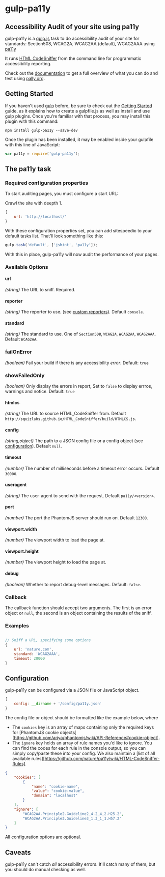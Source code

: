# gulp-pa11y

## Accessibility Audit of your site using pa11y

gulp-pa11y is a [gulp.js](https://github.com/gulpjs/gulp) task to do accessibility audit of your site for standards: Section508, WCAG2A, WCAG2AA (default), WCAG2AAA using [pa11y](https://github.com/nature/pa11y)

It runs [HTML CodeSniffer](http://squizlabs.github.com/HTML_CodeSniffer/) from the command line for programmatic accessibility reporting.

Check out the [documentation](https://github.com/nature/pa11y) to get a full overview of what you can do and test using [pally.org](http://pa11y.org/).

## Getting Started

If you haven't used [gulp](http://gulpjs.com/) before, be sure to check out the [Getting Started](https://github.com/gulpjs/gulp/blob/master/docs/getting-started.md) guide, as it explains how to create a gulpfile.js as well as install and use gulp plugins. Once you're familiar with that process, you may install this plugin with this command:

```shell
npm install gulp-pa11y --save-dev
```

Once the plugin has been installed, it may be enabled inside your gulpfile with this line of JavaScript:

```js
var pa11y = require('gulp-pa11y');
```

## The pa11y task

### Required configuration properties

To start auditing pages, you must configure a start URL:

Crawl the site with deepth 1.
```javascript
{
	url: 'http://localhost/'
}
```

With these configuration properties set, you can add sitespeedio to your default tasks list. That'll look something like this:

```javascript
gulp.task('default', ['jshint', 'pa11y']);
```

With this in place, gulp-pa11y will now audit the performance of your pages.


### Available Options

#### url
*(string)* The URL to sniff. Required.

#### reporter
*(string)* The reporter to use. (see [custom reporters](#custom-reporters)). Default `console`.

#### standard
*(string)* The standard to use. One of `Section508`, `WCAG2A`, `WCAG2AA`, `WCAG2AAA`. Default `WCAG2AA`.

### failOnError
*(boolean)* Fail your build if there is any accessibility *error*. Default: `true`

### showFailedOnly
*(boolean)* Only display the errors in report, Set to `false` to display errros, warnings and notice. Default: `true`

#### htmlcs
*(string)* The URL to source HTML_CodeSniffer from. Default `http://squizlabs.github.io/HTML_CodeSniffer/build/HTMLCS.js`.

#### config
*(string,object)* The path to a JSON config file or a config object (see [configuration](#configuration)). Default `null`.

#### timeout
*(number)* The number of milliseconds before a timeout error occurs. Default `30000`.

#### useragent
*(string)* The user-agent to send with the request. Default `pa11y/<version>`.

#### port
*(number)* The port the PhantomJS server should run on. Default `12300`.

#### viewport.width
*(number)* The viewport width to load the page at.

#### viewport.height
*(number)* The viewport height to load the page at.

#### debug
*(boolean)* Whether to report debug-level messages. Default: `false`.

### Callback
The callback function should accept two arguments. The first is an error object or `null`, the second is an object containing the results of the sniff.

### Examples
```js

// Sniff a URL, specifying some options
{
    url: 'nature.com',
    standard: 'WCAG2AAA',
    timeout: 20000
}
```


Configuration
-------------

gulp-pa11y can be configured via a JSON file or JavaScript object.

```js
{
    config: __dirname + '/config/pa11y.json'
}
```

The config file or object should be formatted like the example below, where

- The `cookies` key is an array of maps containing only the required keys for [PhantomJS cookie objects][https://github.com/ariya/phantomjs/wiki/API-Reference#cookie-object].
- The `ignore` key holds an array of rule names you'd like to ignore. You can find the codes for each rule in the console output, so you can simply copy/paste these into your config. We also maintain a [list of all available rules][https://github.com/nature/pa11y/wiki/HTML-CodeSniffer-Rules].

```json
{
	"cookies": [
		{
			"name": "cookie-name",
			"value": "cookie-value",
			"domain": "localhost"
		}
	],
	"ignore": [
		"WCAG2AA.Principle2.Guideline2_4.2_4_2.H25.2",
		"WCAG2AA.Principle3.Guideline3_1.3_1_1.H57.2"
	]
}
```

All configuration options are optional.


Caveats
-------

gulp-pa11y can't catch *all* accessibility errors. It'll catch many of them, but you should do manual checking as well.



